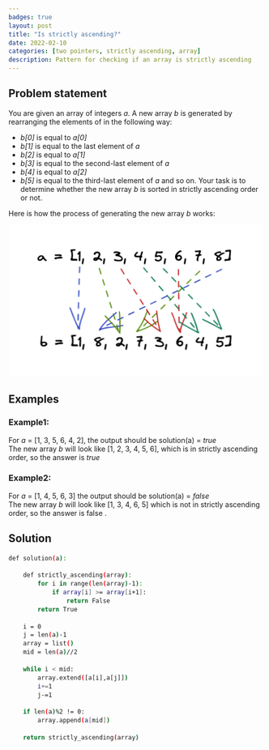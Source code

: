 ```yaml
---
badges: true
layout: post
title: "Is strictly ascending?"
date: 2022-02-10
categories: [two pointers, strictly ascending, array]
description: Pattern for checking if an array is strictly ascending
---
```


## Problem statement

You are given an array of integers _a_. A new array _b_ is generated by rearranging the elements of in the following way:
- _b[0]_ is equal to _a[0]_
- _b[1]_ is equal to the last element of _a_
- _b[2]_ is equal to _a[1]_
- _b[3]_ is equal to the second-last element of _a_
- _b[4]_ is equal to _a[2]_
- _b[5]_ is equal to the third-last element of _a_ and so on.
Your task is to determine whether the new array _b_ is sorted in strictly ascending order or not.

Here is how the process of generating the new array _b_ works:

<p align="center">
  <img width="500" height="300" src="/images/Screen_Shot.png">
</p>

## Examples 

### Example1:

For _a_ = [1, 3, 5, 6, 4, 2], the output should be solution(a) = _true_\
The new array _b_ will look like [1, 2, 3, 4, 5, 6], which is in strictly ascending order, so the answer is _true_

### Example2:

For _a_ = [1, 4, 5, 6, 3] the output should be solution(a) = _false_\
The new array _b_ will look like [1, 3, 4, 6, 5] which is not in strictly ascending order, so the answer is false .

## Solution

```sh
def solution(a):

    def strictly_ascending(array):
        for i in range(len(array)-1):
            if array[i] >= array[i+1]:
                return False
        return True
    
    i = 0
    j = len(a)-1
    array = list()
    mid = len(a)//2

    while i < mid: 
        array.extend([a[i],a[j]])
        i+=1
        j-=1

    if len(a)%2 != 0:
        array.append(a[mid])
    
    return strictly_ascending(array)
```